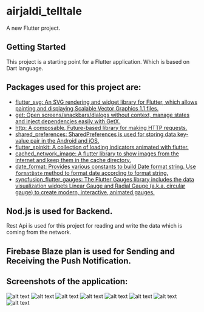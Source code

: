 # airjaldi_telltale

A new Flutter project.

## Getting Started

This project is a starting point for a Flutter application. Which is based on Dart language.

## Packages used for this project are:

- [flutter_svg: An SVG rendering and widget library for Flutter, which allows painting and displaying Scalable Vector Graphics 1.1 files.](https://pub.dev/packages/flutter_svg)
- [get: Open screens/snackbars/dialogs without context, manage states and inject dependencies easily with GetX.](https://pub.dev/packages/get)
- [http: A composable, Future-based library for making HTTP requests.](https://pub.dev/packages/http)
- [shared_preferences: SharedPreferences is used for storing data key-​value pair in the Android and iOS.](https://pub.dev/packages/shared_preferences)
- [flutter_spinkit: A collection of loading indicators animated with flutter.](https://pub.dev/packages/flutter_spinkit)
- [cached_network_image: A flutter library to show images from the internet and keep them in the cache directory.](https://pub.dev/packages/cached_network_image)
- [date_format: Provides various constants to build Date format string. Use `formatDate` method to format date according to format string.](https://pub.dev/packages/date_format)
- [syncfusion_flutter_gauges: The Flutter Gauges library includes the data visualization widgets Linear Gauge and Radial Gauge (a.k.a. circular gauge) to create modern, interactive, animated gauges.](https://pub.dev/packages/syncfusion_flutter_gauges)

## Nod.js is used for Backend.

 Rest Api is used for this project for reading and write the data which is coming from the network.

## Firebase Blaze plan is used for Sending and Receiving the Push Notification.

## Screenshots of the application:
![alt text](airjaldi_telltale\assets\screenshots\login.jpg "login screen")
![alt text](airjaldi_telltale\assets\screenshots\assignedloading.jpg "loading")
![alt text](airjaldi_telltale\assets\screenshots\assignedrelay.jpg "loading")
![alt text](airjaldi_telltale\assets\screenshots\dashboard.jpg "Dashboard")
![alt text](airjaldi_telltale\assets\screenshots\drawer.jpg "Drawer")
![alt text](airjaldi_telltale\assets\screenshots\notification.jpg "Notification")
![alt text](airjaldi_telltale\assets\screenshots\singlerelay.jpg?raw=true "singlerelay")
![alt text](https://raw.github.com/AKshayAmakein/airjaldi_taltale/master/assets/singlerelay.jpg "singlerelay")






